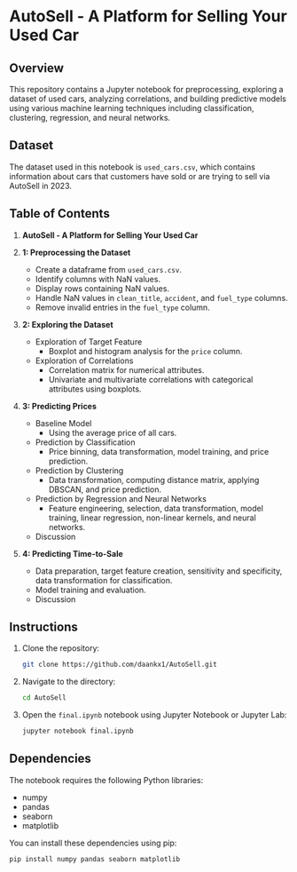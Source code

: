 # AutoSell - A Platform for Selling Your Used Car

## Overview

This repository contains a Jupyter notebook for preprocessing, exploring a dataset of used cars, analyzing correlations, and building predictive models using various machine learning techniques including classification, clustering, regression, and neural networks.

## Dataset

The dataset used in this notebook is `used_cars.csv`, which contains information about cars that customers have sold or are trying to sell via AutoSell in 2023. 

## Table of Contents

1. **AutoSell - A Platform for Selling Your Used Car**
2. **1: Preprocessing the Dataset**
   - Create a dataframe from `used_cars.csv`.
   - Identify columns with NaN values.
   - Display rows containing NaN values.
   - Handle NaN values in `clean_title`, `accident`, and `fuel_type` columns.
   - Remove invalid entries in the `fuel_type` column.

3. **2: Exploring the Dataset**
   - Exploration of Target Feature
     - Boxplot and histogram analysis for the `price` column.
   - Exploration of Correlations
     - Correlation matrix for numerical attributes.
     - Univariate and multivariate correlations with categorical attributes using boxplots.

4. **3: Predicting Prices**
   - Baseline Model
     - Using the average price of all cars.
   - Prediction by Classification
     - Price binning, data transformation, model training, and price prediction.
   - Prediction by Clustering
     - Data transformation, computing distance matrix, applying DBSCAN, and price prediction.
   - Prediction by Regression and Neural Networks
     - Feature engineering, selection, data transformation, model training, linear regression, non-linear kernels, and neural networks.
   - Discussion

5. **4: Predicting Time-to-Sale**
   - Data preparation, target feature creation, sensitivity and specificity, data transformation for classification.
   - Model training and evaluation.
   - Discussion

## Instructions

1. Clone the repository:
    ```sh
    git clone https://github.com/daankx1/AutoSell.git
    ```
2. Navigate to the directory:
    ```sh
    cd AutoSell
    ```
3. Open the `final.ipynb` notebook using Jupyter Notebook or Jupyter Lab:
    ```sh
    jupyter notebook final.ipynb
    ```

## Dependencies

The notebook requires the following Python libraries:
- numpy
- pandas
- seaborn
- matplotlib

You can install these dependencies using pip:
```sh
pip install numpy pandas seaborn matplotlib

